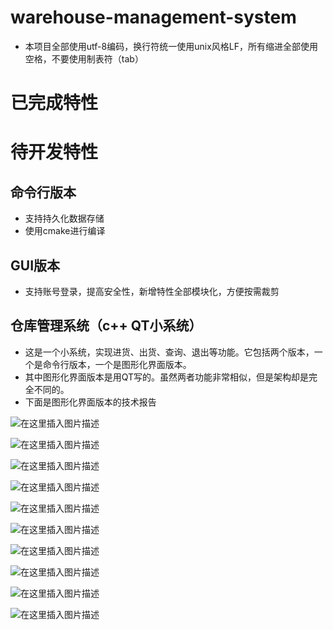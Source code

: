 # warehouse-management-system
- 本项目全部使用utf-8编码，换行符统一使用unix风格LF，所有缩进全部使用空格，不要使用制表符（tab）
# 已完成特性
# 待开发特性
## 命令行版本
- 支持持久化数据存储
- 使用cmake进行编译
## GUI版本
- 支持账号登录，提高安全性，新增特性全部模块化，方便按需裁剪
## 仓库管理系统（c++  QT小系统）
- 这是一个小系统，实现进货、出货、查询、退出等功能。它包括两个版本，一个是命令行版本，一个是图形化界面版本。
- 其中图形化界面版本是用QT写的。虽然两者功能非常相似，但是架构却是完全不同的。
- 下面是图形化界面版本的技术报告

![在这里插入图片描述](images/1.png)

![在这里插入图片描述](images/2.png)

![在这里插入图片描述](images/3.png)

![在这里插入图片描述](images/4.png)

![在这里插入图片描述](images/5.png)

![在这里插入图片描述](images/6.png)

![在这里插入图片描述](images/7.png)

![在这里插入图片描述](images/8.png)

![在这里插入图片描述](images/9.png)

![在这里插入图片描述](images/10.png)
